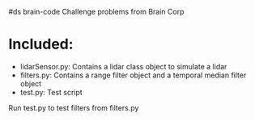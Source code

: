 #ds brain-code
Challenge problems from Brain Corp

# Included:

- lidarSensor.py: 	Contains a lidar class object to simulate a lidar
- filters.py:		Contains a range filter object and a temporal median filter object
- test.py: 	 		Test script 

Run test.py to test filters from filters.py
